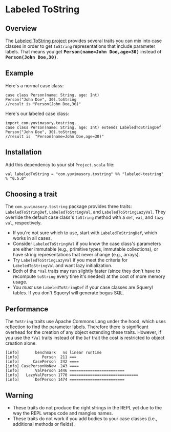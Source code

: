 # Labeled ToString #
## Overview ##
The [Labeled ToString project](https://github.com/ymasory/labeled-tostring) provides several traits you can mix into case classes in order to get `toString` representations that include parameter labels. That means you get <strong><tt>Person(name=John Doe,age=30)</tt></strong> instead of <strong><tt>Person(John Doe,30)</tt></strong>.

## Example ##
Here's a normal case class:

    case class Person(name: String, age: Int)
    Person("John Doe", 30).toString
    //result is "Person(John Doe,30)"

Here's our labeled case class:

    import com.yuvimasory.tostring._
    case class Person(name: String, age: Int) extends LabeledToStringDef
    Person("John Doe", 30).toString
    //result is  "Person(name=John Doe,age=30)"

## Installation ##
Add this dependency to your sbt `Project.scala` file:

    val labeledToString = "com.yuvimasory.tostring" %% "labeled-tostring" % "0.5.0"

## Choosing a trait ##
The `com.yuvimasory.tostring` package provides three traits: `LabeledToStringDef`, `LabeledToStringVal`, and `LabeledToStringLazyVal`. They override the default case class's `toString` method with a `def`, `val`, and `lazy val`, respectively.

* If you're not sure which to use, start with `LabeledToStringDef`, which works in all cases.
* Consider `LabeledToStringVal` if you know the case class's parameters are either immutable (e.g., primitive types, immutable collections), or have string representations that never change (e.g., arrays).
* Try `LabeledToStringLazyVal` if you meet the criteria for `LabeledToStringVal` and want lazy initialization.
* Both of the `*Val` traits may run slightly faster (since they don't have to recompute `toString` every time it's needed) at the cost of more memory usage.
* You *must* use `LabeledToStringDef` if your case classes are Squeryl tables. If you don't Squeryl will generate bogus SQL.

## Performance ##
The `ToString` traits use Apache Commons Lang under the hood, which uses reflection to find the parameter labels. Therefore there is significant overhead for the creation of any object extending these traits. However, if you use the `*Val` traits instead of the `Def` trait the cost is restricted to object creation alone.

    [info]       benchmark   ns linear runtime
    [info]          Person  211 ===
    [info]      CasePerson  242 ====
    [info] CasePersonNoNew  243 ====
    [info]       ValPerson 1446 ========================
    [info]   LazyValPerson 1770 ==============================
    [info]       DefPerson 1474 ========================

## Warning ##
* These traits do not produce the right strings in the REPL yet due to the way the REPL wraps code and mangles names.
* These traits do not work if you add bodies to your case classes (i.e., additional methods or fields).
